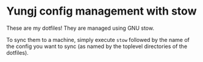 # Yungj config management with stow

These are my dotfiles! They are managed using GNU stow.

To sync them to a machine, simply execute `stow` followed by the name of the config you want to sync (as named by the toplevel directories of the dotfiles).
